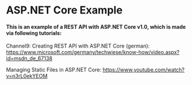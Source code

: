 # ASP.NET Core Example
<h4>This is an example of a REST API with ASP.NET Core v1.0, which is made via following tutorials:</h4>

Channel9: Creating REST API with ASP.NET Core (german): https://www.microsoft.com/germany/techwiese/know-how/video.aspx?id=msdn_de_67138

Managing Static Files in ASP.NET Core: https://www.youtube.com/watch?v=n3rL0ekYEOM
